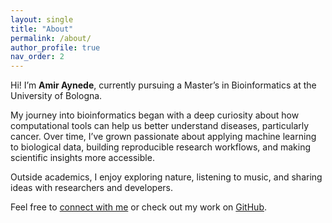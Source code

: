 ```yaml
---
layout: single
title: "About"
permalink: /about/
author_profile: true
nav_order: 2
---
```


Hi! I’m **Amir Aynede**, currently pursuing a Master’s in Bioinformatics at the University of Bologna.

My journey into bioinformatics began with a deep curiosity about how computational tools can help us better understand diseases, particularly cancer. Over time, I’ve grown passionate about applying machine learning to biological data, building reproducible research workflows, and making scientific insights more accessible.

Outside academics, I enjoy exploring nature, listening to music, and sharing ideas with researchers and developers.

Feel free to [connect with me](https://www.linkedin.com/in/amir-aynede-b76840169/) or check out my work on [GitHub](https://github.com/AmirAynede).
